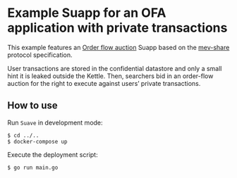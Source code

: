 # Example Suapp for an OFA application with private transactions

This example features an [Order flow auction](https://collective.flashbots.net/t/order-flow-auctions-and-centralisation-ii-order-flow-auctions/284) Suapp based on the [mev-share](https://github.com/flashbots/mev-share) protocol specification.

User transactions are stored in the confidential datastore and only a small hint it is leaked outside the Kettle. Then, searchers bid in an order-flow auction for the right to execute against users’ private transactions.

## How to use

Run `Suave` in development mode:

```
$ cd ../..
$ docker-compose up
```

Execute the deployment script:

```
$ go run main.go
```
